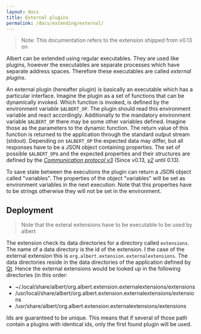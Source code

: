 ```yaml
---
layout: docs
title: External plugins
permalink: /docs/extending/external/
---
```

> Note: This documentation refers to the extension shipped from v0.13 on

Albert can be extended using regular executables. They are used like plugins, however the executables are separate processes which have separate address spaces. Therefore these executables are called _external plugins_.

An external plugin (hereafter plugin) is basically an executable which has a particular interface. Imagine the plugin as a set of functions that can be dynamically invoked. Which function is invoked, is defined by the environment variable `$ALBERT_OP`. The plugin should read this environment variable and react accordingly. Additionally to the mandatory environment variable `$ALBERT_OP` there may be some other variables defined. Imagine those as the parameters to the dynamic function. The return value of this function is returned to the application through the standard output stream (stdout). Depending on `$ALBERT_OP` the expected data may differ, but all responses have to be a JSON object containing properties. The set of possible `$ALBERT_OP`s and the expected properties and their structures are defined by the [*Communication protocol v3*](/docs/extending/external/v3/) (Since v0.13, [*v2*](/docs/extending/external/v2/) until 0.13).

To save state between the executions the plugin can return a JSON object called "variables". The properties of the object "variables" will be set as environment variables in the next execution. Note that this properties have to be strings otherwise they will not be set in the environment.

## Deployment

> Note that the exteral extensions have to be executable to be used by albert

The extension check its data directories for a directory called `extensions`. The name of a data directory is the id of the extension. I the case of the external extension this is `org.albert.extension.externalextensions`. The data directories reside in the data directories of the application defined by [Qt](http://doc.qt.io/qt-5/qstandardpaths.html#StandardLocation-enum). Hence the external extensions would be looked up in the following directories (in this order:

* ~/.local/share/albert/org.albert.extension.externalextensions/extensions
* /usr/local/share/albert/org.albert.extension.externalextensions/extensions
* /usr/share/albert/org.albert.extension.externalextensions/extensions

Ids are guaranteed to be unique. This means that if several of those path contain a plugins with identical ids, only the first found plugin will be used.


